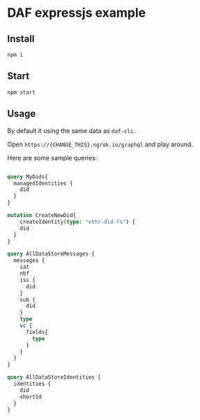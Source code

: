 # DAF expressjs example

## Install

```
npm i
```

## Start

```
npm start
```

## Usage

By default it using the same data as `daf-cli`.

Open `https://{CHANGE_THIS}.ngrok.io/graphql` and play around.

Here are some sample queries:

```graphql

query MyDids{
  managedIdentities {
    did
  }
}

mutation CreateNewDid{
	createIdentity(type: "ethr-did-fs") {
    did
  }
}

query AllDataStoreMessages {
  messages {
    iat
    nbf
    iss {
      did
    }
    sub {
      did
    }
    type
    vc {
      fields{
        type
      }
    }
  }
}

query AllDataStoreIdentities {
  identities {
    did
    shortId
  }
}

```
